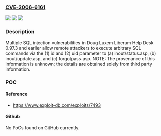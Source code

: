 ### [CVE-2006-6161](https://cve.mitre.org/cgi-bin/cvename.cgi?name=CVE-2006-6161)
![](https://img.shields.io/static/v1?label=Product&message=n%2Fa&color=blue)
![](https://img.shields.io/static/v1?label=Version&message=n%2Fa&color=blue)
![](https://img.shields.io/static/v1?label=Vulnerability&message=n%2Fa&color=brighgreen)

### Description

Multiple SQL injection vulnerabilities in Doug Luxem Liberum Help Desk 0.97.3 and earlier allow remote attackers to execute arbitrary SQL commands via the (1) id and (2) uid parameter to (a) inout/status.asp, (b) inout/update.asp, and (c) forgotpass.asp.  NOTE: The provenance of this information is unknown; the details are obtained solely from third party information.

### POC

#### Reference
- https://www.exploit-db.com/exploits/7493

#### Github
No PoCs found on GitHub currently.

